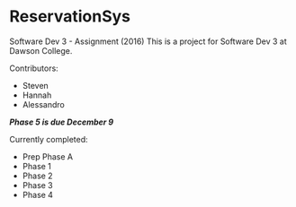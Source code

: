 # ReservationSys
Software Dev 3 - Assignment (2016)
This is a project for Software Dev 3 at Dawson College.

Contributors:
 - Steven
 - Hannah
 - Alessandro
 
***Phase 5 is due December 9***

Currently completed:
  - Prep Phase A
  - Phase 1
  - Phase 2
  - Phase 3
  - Phase 4
